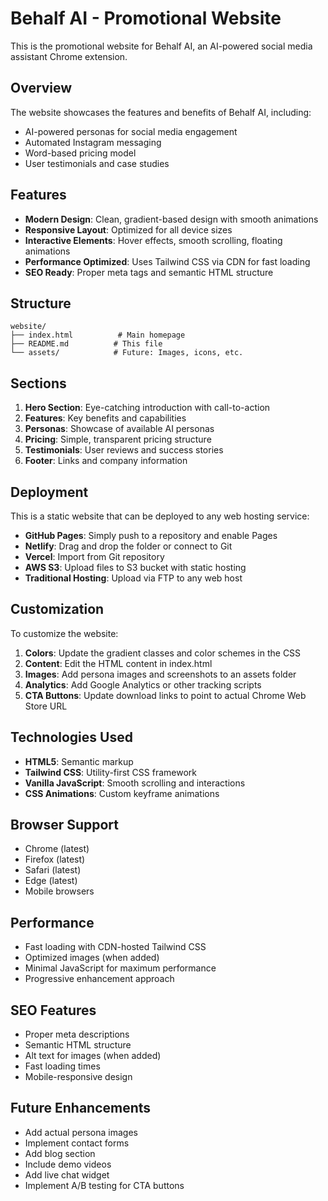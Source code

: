 
# Behalf AI - Promotional Website

This is the promotional website for Behalf AI, an AI-powered social media assistant Chrome extension.

## Overview

The website showcases the features and benefits of Behalf AI, including:
- AI-powered personas for social media engagement
- Automated Instagram messaging
- Word-based pricing model
- User testimonials and case studies

## Features

- **Modern Design**: Clean, gradient-based design with smooth animations
- **Responsive Layout**: Optimized for all device sizes
- **Interactive Elements**: Hover effects, smooth scrolling, floating animations
- **Performance Optimized**: Uses Tailwind CSS via CDN for fast loading
- **SEO Ready**: Proper meta tags and semantic HTML structure

## Structure

```
website/
├── index.html          # Main homepage
├── README.md          # This file
└── assets/            # Future: Images, icons, etc.
```

## Sections

1. **Hero Section**: Eye-catching introduction with call-to-action
2. **Features**: Key benefits and capabilities
3. **Personas**: Showcase of available AI personas
4. **Pricing**: Simple, transparent pricing structure
5. **Testimonials**: User reviews and success stories
6. **Footer**: Links and company information

## Deployment

This is a static website that can be deployed to any web hosting service:

- **GitHub Pages**: Simply push to a repository and enable Pages
- **Netlify**: Drag and drop the folder or connect to Git
- **Vercel**: Import from Git repository
- **AWS S3**: Upload files to S3 bucket with static hosting
- **Traditional Hosting**: Upload via FTP to any web host

## Customization

To customize the website:

1. **Colors**: Update the gradient classes and color schemes in the CSS
2. **Content**: Edit the HTML content in index.html
3. **Images**: Add persona images and screenshots to an assets folder
4. **Analytics**: Add Google Analytics or other tracking scripts
5. **CTA Buttons**: Update download links to point to actual Chrome Web Store URL

## Technologies Used

- **HTML5**: Semantic markup
- **Tailwind CSS**: Utility-first CSS framework
- **Vanilla JavaScript**: Smooth scrolling and interactions
- **CSS Animations**: Custom keyframe animations

## Browser Support

- Chrome (latest)
- Firefox (latest)
- Safari (latest)
- Edge (latest)
- Mobile browsers

## Performance

- Fast loading with CDN-hosted Tailwind CSS
- Optimized images (when added)
- Minimal JavaScript for maximum performance
- Progressive enhancement approach

## SEO Features

- Proper meta descriptions
- Semantic HTML structure
- Alt text for images (when added)
- Fast loading times
- Mobile-responsive design

## Future Enhancements

- Add actual persona images
- Implement contact forms
- Add blog section
- Include demo videos
- Add live chat widget
- Implement A/B testing for CTA buttons
